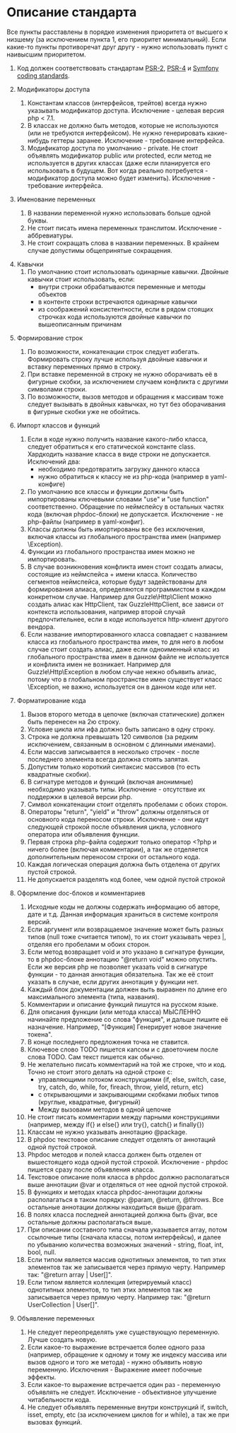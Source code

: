 # Описание стандарта

Все пункты расставлены в порядке изменения приоритета от высшего к низшему (за исключением пункта 1, его приоритет минимальный).
Если какие-то пункты противоречат друг другу - нужно использовать пункт с наивысшим приоритетом.

1. Код должен соответствовать стандартам [PSR-2](http://www.php-fig.org/psr/psr-2), [PSR-4](http://www.php-fig.org/psr/psr-4) и [Symfony coding standards](http://symfony.com/doc/current/contributing/code/standards.html).

2. Модификаторы доступа
    1. Константам классов (интерфейсов, трейтов) всегда нужно указывать модификатор доступа. Исключение - целевая версия php < 7.1.
    2. В классах не должно быть методов, которые не используются (или не требуются интерфейсом). Не нужно генерировать какие-нибудь геттеры заранее. Исключение - требование интерфейса.
    3. Модификатор доступа по умолчанию - private. Не стоит объявлять модификатор public или protected, если метод не используется в других классах (даже если планируется
       его использовать в будущем. Вот когда реально потребуется - модификатор доступа можно будет изменить). Исключение - требование интерфейса.

3. Именование переменных
    1. В названии переменной нужно использовать больше одной буквы.
    2. Не стоит писать имена переменных транслитом. Исключение - аббревиатуры.
    3. Не стоит сокращать слова в названии переменных. В крайнем случае допустимы общепринятые сокращения.

4) Кавычки
    1. По умолчанию стоит использовать одинарные кавычки. Двойные кавычки стоит использовать, если:
        - внутри строки обрабатываются переменные и методы объектов
        - в контенте строки встречаются одинарные кавычки
        - из соображений консистентности, если в рядом стоящих строчках кода используются двойные кавычки по вышеописанным причинам

5. Формирование строк
    1. По возможности, конкатенации строк следует избегать. Формировать строку лучше используя двойные кавычки и вставку переменных прямо в строку.
    2. При вставке переменной в строку не нужно оборачивать её в фигурные скобки, за исключением случаем конфликта с другими символами строки.
    3. По возможности, вызов методов и обращения к массивам тоже следует вызывать в двойных кавычках, но тут без оборачивания в фигурные скобки уже не обойтись.

6. Импорт классов и функций
    1. Если в коде нужно получить название какого-либо класса, следует обратиться к его статической константе class. Хардкодить название класса
       в виде строки не допускается. Исключений два:
        - необходимо предотвратить загрузку данного класса
        - нужно обратиться к классу не из php-кода (например в yaml-конфиге)
    2. По умолчанию все классы и функции должны быть импортированы ключевыми словами "use" и "use function" соответственно.
       Обращение по неймспейсу в остальных частях кода (включая phpdoc-блоки) не допускается. Исключение - не php-файлы (например в yaml-конфиг).
    3. Классы должны быть имортированы все без исключения, включая классы из глобального пространства имен (например \Exception).
    4. Функции из глобального пространства имен можно не импортировать.
    5. В случае возникновения конфликта имен стоит создать алиасы, состоящие из неймспейса + имени класса. Количество сегментов неймспейса,
       которые будут задействованы для формирования алиаса, определяются программистом в каждом конкретном случае. Например для Guzzle\Http\Client можно создать алиас
       как HttpClient, так GuzzleHttpClient, все зависи от контекста использования, например второй случай предпочтительнее, если в коде используется http-клиент другого вендора.
    6. Если название импортированного класса совпадает с названием класса из глобального пространства имен, то для него в любом случае стоит создать алиас,
        даже если одноименный класс из глобального пространства имен в данном файле не используется и конфликта имен не возникает. Например для Guzzle\Http\Exception в любом
        случае нежно объявить алиас, потому что в глобальном пространстве имен существует класс \Exception, не важно, используется он в данном коде или нет.

7. Форматирование кода
    1) Вызов второго метода в цепочке (включая статические) должен быть перенесен на 2ю строку.
    2) Условие цикла или ифа должно быть записано в одну строку.
    3) Строка не должна превышать 120 символов (за редким исключением, связанным в основном с длинными именами).
    4) Если массив записывается в несколько строчек - после последнего элемента всегда должна стоять запятая.
    5) Допустим только короткий синтаксис массивов (то есть квадратные скобки).
    6) В сигнатуре методов и функций (включая анонимные) необходимо указывать типы. Исключение - отсутствие их поддержки в целевой версии php.
    7) Символ конкатенации стоит отделять пробелами с обоих сторон.
    8) Операторы "return", "yield" и "throw" должны отделяться от основного кода переносом строки. Исключение - они идут следующей строкой после объявления цикла, условного оператора или объявления функции.
    9) Первая строка php-файла содержит только оператор <?php и ничего более (включая комментарии), а так же отделяется дополнительным переносом строки от остального кода.
    10) Каждая логическая операция должна быть отделена от других пустой строкой.
    11) Не допускается разделять код более, чем одной пустой строкой

8. Оформление doc-блоков и комментариев
    1. Исходные коды не должны содержать информацию об авторе, дате и т.д. Данная информация храниться в системе контроля версий.
    2. Если аргумент или возвращаемое значение может быть разных типов (null тоже считается типом), то их стоит указывать через |, отделяя его пробелами м обоих сторон.
    3. Если метод возвращает void и это указано в сигнатуре функции, то в phpdoc-блоке аннотацию "@return void" можно опустить. Если же версия php не позволяет 
       указать void в сигнатуре функции - то данная аннотация обязательна. Так же её стоит указать в случае, если других аннотация у функции нет.
    4. Каждый блок документации должен выть выравнен по длине его максимального элемента (типа, названия).
    5. Комментарии и описание функций пишутся на русском языке.
    6. Для описания функции (или метода класса) МЫСЛЕННО начинайте предложение со слова "функция", и дальше пишите её назначение. Например, "[Функция] Генерирует новое значение токена".
    7. В конце последнего предложения точка не ставится.
    8. Ключевое слово TODO пишется капсом и с двоеточием после слова TODO. Сам текст пишется как обычно.
    9. Не желательно писать комментарий на той же строке, что и код. Точно не стоит этого делать на одной строке с:
        - управляющими потоком конструкциями (if, else, switch, case, try, catch, do, while, for, fireach, throw, yield, return, etc)
        - c открывающими и закрывающими скобками любых типов (круглые, квадратные, фигурный)
        - Между вызовами методов в одной цепочке
    10. Не стоит писать комментарии между парными конструкциями (например, между if{} и else{} или try{}, catch{} и finally{})
    11. Классам не нужно указывать аннотацию @package.
    12. В phpdoc текстовое описание следует отделять от аннотаций одной пустой строкой.
    13. Phpdoc методов и полей класса должен быть отделен от вышестоящего кода одной пустой строкой. Исключение - phpdoc пишется сразу после объявления класса.
    14. Текстовое описание поля класса в phpdoc должно располагаться выше аннотации @var и отделяться от нее одной пустой строкой.
    15. В функциях и методах класса phpdoc-аннотации должны располагаться в таком порядку: @param, @return, @throws. Все остальные аннотации должны находиться выше @param.
    16. В полях класса последней аннотацией должна быть @var, все остальные должны располагаться выше.
    17. При описании составного типа сначала указывается array, потом ссылочные типы (сначала классы, потом интерфейсы),
        и далее по убыванию количества возможных значений - string, float, int, bool, null.
    18. Если типом является массив однотипных элементов, то тип этих элементов так же записывается через прямую черту. Например так: "@return array | User[]".
    19. Если типом является коллекция (итерируемый класс) однотипных элементов, то тип этих элементов так же записывается через прямую черту. Например так: "@return UserCollection | User[]".

9. Объявление переменных
    1. Не следует переопределять уже существующую переменную. Лучше создать новую.
    2. Если какое-то выражение встречается более одного раза (например, обращение к одному и тому же индексу массива
       или вызов одного и того же метода) - нужно объявить новую переменную. Исключения - Выражение имеет побочные эффекты.
    3. Если какое-то выражение встречается один раз - переменную объявлять не следует. Исключение - объективное улучшение читабельности кода.
    4. Не следует объявлять переменные внутри конструкций if, switch, isset, empty, etc (за исключением циклов for и while), а так же при вызовах функций.
